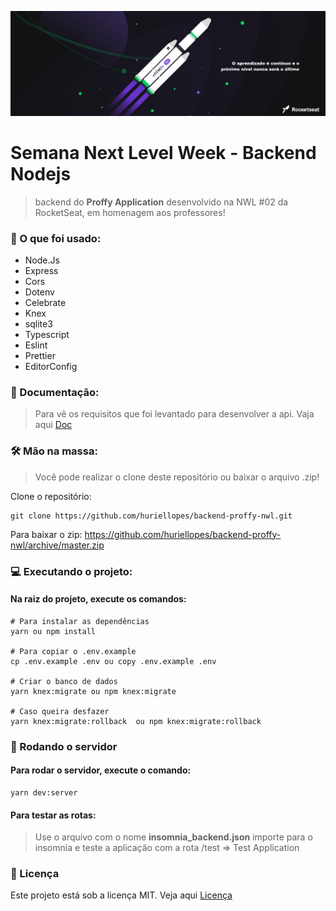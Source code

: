 <p align="center">
  <img src="img/banner.png" alt="Next Level Week" />
</p>

# Semana Next Level Week - Backend Nodejs

> backend do **Proffy Application** desenvolvido na NWL #02 da RocketSeat, em homenagem aos professores!

### 📄 O que foi usado:

- Node.Js
- Express
- Cors
- Dotenv
- Celebrate
- Knex
- sqlite3
- Typescript
- Eslint
- Prettier
- EditorConfig

### 🎯 Documentação:

> Para vê os requisitos que foi levantado para desenvolver a api. Vaja aqui [Doc](doc.md)

### 🛠 Mão na massa:

> Você pode realizar o clone deste repositório ou baixar o arquivo .zip!

Clone o repositório:

````
git clone https://github.com/huriellopes/backend-proffy-nwl.git
````

Para baixar o zip: https://github.com/huriellopes/backend-proffy-nwl/archive/master.zip

### 💻 Executando o projeto:

#### Na raiz do projeto, execute os comandos:

````
# Para instalar as dependências
yarn ou npm install

# Para copiar o .env.example
cp .env.example .env ou copy .env.example .env

# Criar o banco de dados
yarn knex:migrate ou npm knex:migrate

# Caso queira desfazer
yarn knex:migrate:rollback  ou npm knex:migrate:rollback
````

### 🚀 Rodando o servidor

#### Para rodar o servidor, execute o comando:

````
yarn dev:server
````

#### Para testar as rotas:

> Use o arquivo com o nome **insomnia_backend.json** importe para o insomnia e teste a aplicação com a rota /test => Test Application

### 📑 Licença

Este projeto está sob a licença MIT. Veja aqui [Licença](LICENSE)
